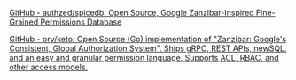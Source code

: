 
[GitHub - authzed/spicedb: Open Source, Google Zanzibar-Inspired Fine-Grained Permissions Database](https://github.com/authzed/spicedb)

[GitHub - ory/keto: Open Source (Go) implementation of "Zanzibar: Google's Consistent, Global Authorization System". Ships gRPC, REST APIs, newSQL, and an easy and granular permission language. Supports ACL, RBAC, and other access models.](https://github.com/ory/keto)
